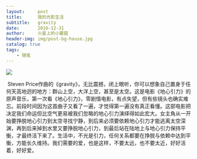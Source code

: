 ```yaml
---
layout:     post
title:      我的光影生活
subtitle:   gravity
date:       2016-12-31
author:     火星上的小蘑菇
header-img: img/post-bg-house.jpg
catalog: true
tags:
    - 随笔
---
```


![](http://ww1.sinaimg.cn/large/71717971ly1g14t5v34i4j20go074ag9.jpg)

​	Steven Price作曲的《gravity》，无比震撼，闭上眼听，你可以想象自己置身于任何天高地迥的地方：群山上空，大洋上空，甚至是太空。这是电影《地心引力》的原声音乐，第一次看《地心引力》，零剧情电影，有点失望，但有些镜头也确实难忘。前段时间因为这首曲子又看了一遍，才觉得第一遍没有真正看懂。这部电影把决定我们命运但比空气更易被我们忽略的地心引力演绎得如此宏大。女主角从一开始要挣脱地心引力到太空寻找宁静，到后来必须要依赖地心引力才能逃离太空深渊，再到后来掉到水里又要挣脱地心引力，到最后站在陆地上与地心引力保持平衡，才最终活下来了。
​	生活中，不光是引力，任何关系都要在挣脱与依赖中达到平衡，方能长久维持。我们需要的爱，也是这样，不要太远，也不要太近，好好活着，好好爱。